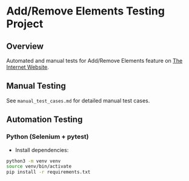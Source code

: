 # Add/Remove Elements Testing Project

## Overview

Automated and manual tests for Add/Remove Elements feature on [The Internet Website](https://the-internet.herokuapp.com/add_remove_elements/).

## Manual Testing

See `manual_test_cases.md` for detailed manual test cases.

## Automation Testing

### Python (Selenium + pytest)

- Install dependencies:

```bash
python3 -m venv venv
source venv/bin/activate
pip install -r requirements.txt
```
